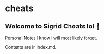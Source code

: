 # cheats

## Welcome to Sigrid Cheats lol 🤣

Personal Notes I know I will most likely forget. 

Contents are in index.md.
